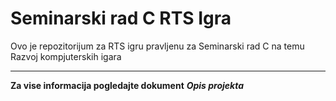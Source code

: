 # Seminarski rad C RTS Igra
Ovo je repozitorijum za RTS igru pravljenu za Seminarski rad C na temu Razvoj kompjuterskih igara
***
**Za vise informacija pogledajte dokument** **_Opis projekta_**
